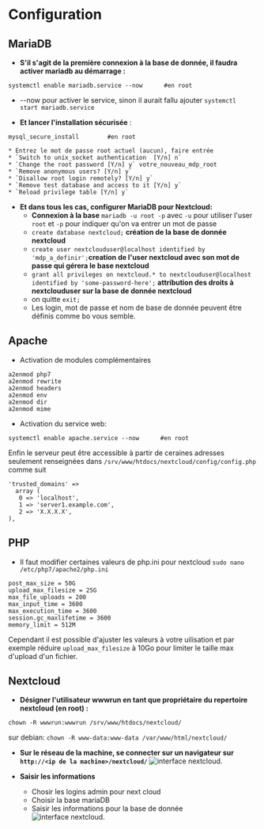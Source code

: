 # Configuration
## MariaDB

* __S'il s'agit de la première  connexion à la base de donnée, il faudra activer mariadb au démarrage :__
```
systemctl enable mariadb.service --now      #en root
```
* --now pour activer le service, sinon il aurait fallu ajouter `systemctl start mariadb.service`

* __Et lancer l'installation sécurisée__ :
```
mysql_secure_install        #en root
``` 
    * Entrez le mot de passe root actuel (aucun), faire entrée
    * `Switch to unix_socket authentication  [Y/n] n`
    * `Change the root password [Y/n] y` votre_nouveau_mdp_root
    * `Remove anonymous users? [Y/n] y` 
    * `Disallow root login remotely? [Y/n] y`
    * `Remove test database and access to it [Y/n] y`
    * `Reload privilege table [Y/n] y`

* __Et dans tous les cas, configurer MariaDB pour Nextcloud:__
    * __Connexion à la base__ `mariadb -u root -p` avec  `-u` pour utiliser l'user `root` et `-p` pour indiquer qu'on va entrer un mot de passe
    * `create database nextcloud;` __création de la base de donnée nextcloud__
    * `create user nextclouduser@localhost identified by 'mdp_a_definir';`__creation de l'user nextcloud avec son mot de passe qui gérera le base nextcloud__
    * `grant all privileges on nextcloud.* to nextclouduser@localhost identified by 'some-password-here';` __attribution des droits à nextclouduser sur la base de donnée nextcloud__
    * on quitte `exit;`
    * Les login, mot de passe et nom de base de donnée peuvent être définis comme bo vous semble.
    
## Apache
* Activation de modules complémentaires
```
a2enmod php7
a2enmod rewrite
a2enmod headers
a2enmod env
a2enmod dir
a2enmod mime
```
* Activation du service web:
```
systemctl enable apache.service --now      #en root
```

Enfin le serveur peut être accessible à partir de ceraines adresses seulement renseignées dans `/srv/www/htdocs/nextcloud/config/config.php` comme suit
```
'trusted_domains' =>
  array (
   0 => 'localhost',
   1 => 'server1.example.com',
   2 => 'X.X.X.X',
),
```

## PHP 

* Il faut modifier certaines valeurs de php.ini pour nextcloud 
`sudo nano /etc/php7/apache2/php.ini`

```
post_max_size = 50G
upload_max_filesize = 25G
max_file_uploads = 200
max_input_time = 3600
max_execution_time = 3600
session.gc_maxlifetime = 3600
memory_limit = 512M
```

Cependant il est possible d'ajuster les valeurs à votre uilisation et par exemple réduire `upload_max_filesize` à 10Go pour limiter le taille max d'upload d'un fichier.

## Nextcloud

* __Désigner l'utilisateur wwwrun en tant que propriétaire du repertoire nextcloud (en root) :__
```
chown -R wwwrun:wwwrun /srv/www/htdocs/nextcloud/
```
sur debian: `chown -R www-data:www-data /var/www/html/nextcloud/`

* __Sur le réseau de la machine, se connecter sur un navigateur sur `http://<ip de la machine>/nextcloud/`__
![interface nextcloud.](https://raw.githubusercontent.com/1Tyron140/doc/main/images/nextcloud/web-1.jpg)

* __Saisir les informations__
    * Chosir les logins admin pour next cloud
    * Choisir la base mariaDB
    * Saisir les informations pour la base de donnée
![interface nextcloud.](https://raw.githubusercontent.com/1Tyron140/doc/main/images/nextcloud/web-2.jpg)

